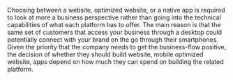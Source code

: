 Choosing between a website, optimized website, or a native app is required to look at more a business perspective rather than going into the technical capabilities of what each platform has to offer. 
The main reason is that the same set of customers that access your business through a desktop could potentially connect with your brand on the go through their smartphones. 
 Given the priority that the company needs to get the business-flow positive, the decision of whether they should build website, mobile optimized website, apps depend on how much they can spend on building the related platform.
